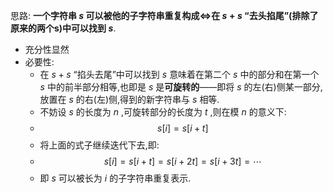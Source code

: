思路:
**一个字符串 $s$ 可以被他的子字符串重复构成$\Longleftrightarrow$在 $s+s$ “去头掐尾”(排除了原来的两个s)中可以找到 $s$**.
- 充分性显然
- 必要性:
	- 在 $s+s$ “掐头去尾”中可以找到 $s$ 意味着在第二个 $s$ 中的部分和在第一个 $s$ 中的前半部分相等,也即是 $s$ 是**可旋转的**——即将 $s$ 的左(右)侧某一部分,放置在 $s$ 的右(左)侧,得到的新字符串与 $s$ 相等.
	- 不妨设 $s$ 的长度为 $n$ ,可旋转部分的长度为 $t$ ,则在模 $n$ 的意义下:
	- $$s[i]=s[i+t]$$
	- 将上面的式子继续迭代下去,即:
	- $$ s[i]=s[i+t]=s[i+2t]=s[i+3t]=\cdots$$
	- 即 $s$ 可以被长为 $i$ 的子字符串重复表示.
